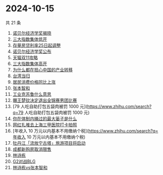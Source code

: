 # 2024-10-15

共 21 条

<!-- BEGIN -->
<!-- 最后更新时间 Tue Oct 15 2024 21:20:34 GMT+0800 (China Standard Time) -->

1. [诺贝尔经济学奖揭晓](https://www.zhihu.com/search?q=诺贝尔经济学奖揭晓)
1. [三大指数集体低开](https://www.zhihu.com/search?q=三大指数集体低开)
1. [存量房贷利率25日起调整](https://www.zhihu.com/search?q=存量房贷利率25日起调整)
1. [诺贝尔经济学奖公布](https://www.zhihu.com/search?q=诺贝尔经济学奖公布)
1. [天猫双11攻略](https://www.zhihu.com/search?q=天猫双11攻略)
1. [三大指数集体高开](https://www.zhihu.com/search?q=三大指数集体高开)
1. [为什么都在担心中国的产业转移](https://www.zhihu.com/search?q=为什么都在担心中国的产业转移)
1. [台湾当归](https://www.zhihu.com/search?q=台湾当归)
1. [居民消费价格同比上涨](https://www.zhihu.com/search?q=居民消费价格同比上涨)
1. [张本智和](https://www.zhihu.com/search?q=张本智和)
1. [工业克苏鲁什么意思](https://www.zhihu.com/search?q=工业克苏鲁什么意思)
1. [曝王楚钦决定退出全锦赛男团比赛](https://www.zhihu.com/search?q=曝王楚钦决定退出全锦赛男团比赛)
1. [79 人吃自助打包五袋肉被罚 1000 元](https://www.zhihu.com/search?q=79
   人吃自助打包五袋肉被罚 1000 元)
1. [你在体制内捅过的最大篓子是什么](https://www.zhihu.com/search?q=你在体制内捅过的最大篓子是什么)
1. [网红扎堆去上海三甲医院打卡拍照](https://www.zhihu.com/search?q=网红扎堆去上海三甲医院打卡拍照)
1. [年收入 10 万元以内基本不用缴纳个税](https://www.zhihu.com/search?q=年收入 10
   万元以内基本不用缴纳个税)
1. [牡丹江「流放宁古塔」旅游项目将启动](https://www.zhihu.com/search?q=牡丹江「流放宁古塔」旅游项目将启动)
1. [成都新购房取消限售](https://www.zhihu.com/search?q=成都新购房取消限售)
1. [林诗栋](https://www.zhihu.com/search?q=林诗栋)
1. [G2对战BLG](https://www.zhihu.com/search?q=G2对战BLG)
1. [林诗栋vs张本智和](https://www.zhihu.com/search?q=林诗栋vs张本智和)

<!-- END -->

